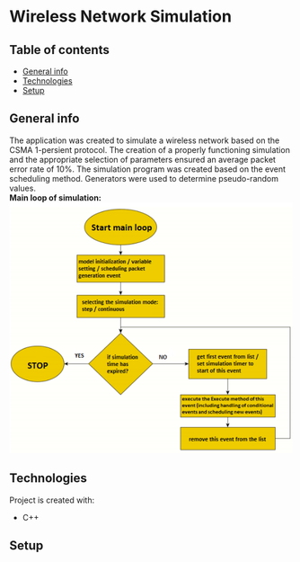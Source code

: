 # Wireless Network Simulation


## Table of contents
* [General info](#general-info)
* [Technologies](#technologies)
* [Setup](#setup)

## General info
The application was created to simulate a wireless network based on the CSMA 1-persient protocol. The creation of a properly functioning simulation and the appropriate selection of parameters ensured an average packet error rate of 10%.
The simulation program was created based on the event scheduling method. 
Generators were used to determine pseudo-random values.
<br/>
**Main loop of simulation:**
![main loop](./img/main_loop.png)

	
## Technologies
Project is created with:
* C++

## Setup
